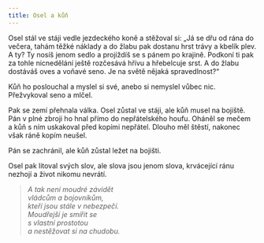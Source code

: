 ```yaml
---
title: Osel a kůň
---
```


  

Osel stál ve stáji vedle jezdeckého koně a stěžoval si: „Já se dřu od rána do večera, tahám těžké náklady a do žlabu pak dostanu hrst trávy a kbelík plev. A ty? Ty nosíš jenom sedlo a projíždíš se s pánem po krajině. Podkoní ti pak za tohle nicnedělání ještě rozčesává hřívu a hřebelcuje srst. A do žlabu dostáváš oves a voňavé seno. Je na světě nějaká spravedlnost?“

Kůň ho poslouchal a myslel si své, anebo si nemyslel vůbec nic. Přežvykoval seno a mlčel.

Pak se zemí přehnala válka. Osel zůstal ve stáji, ale kůň musel na bojiště. Pán v plné zbroji ho hnal přímo do nepřátelského houfu. Oháněl se mečem a kůň s ním uskakoval před kopími nepřátel. Dlouho měl štěstí, nakonec však ráně kopím neušel.

Pán se zachránil, ale kůň zůstal ležet na bojišti.

Osel pak litoval svých slov, ale slova jsou jenom slova, krvácející ránu nezhojí a život nikomu nevrátí.

> _A tak není moudré závidět  
> vládcům a bojovníkům,  
> kteří jsou stále v nebezpečí.  
> Moudřejší je smířit se  
> s vlastní prostotou  
> a nestěžovat si na chudobu._
